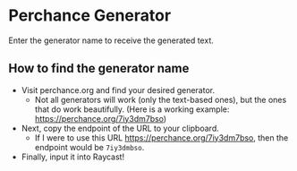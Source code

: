 # Perchance Generator

Enter the generator name to receive the generated text.

## How to find the generator name
-  Visit perchance.org and find your desired generator.
    - Not all generators will work (only the text-based ones), but the ones that do work beautifully. (Here is a working example: https://perchance.org/7iy3dm7bso)
-  Next, copy the endpoint of the URL to your clipboard.
    - If I were to use this URL https://perchance.org/7iy3dm7bso, then the endpoint would be `7iy3dmbso`.
-  Finally, input it into Raycast!